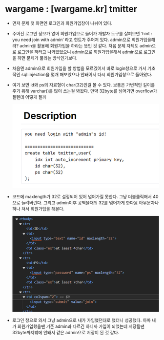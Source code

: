 # wargame : [wargame.kr] tmitter

- 먼저 문제 첫 화면엔 로그인과 회원가입창이 나뉘어 있다.
- 주어진 로그인 정보가 없어 회원가입으로 들어가 개발자 도구를 살펴보면 ‘hint : you need join with admin’ 라고 힌트가 주어져 있다. admin으로 회원가입을해라? admin을 활용해 회원가입을 하라는 뜻인 것 같다. 처음 문제 자체도 admin으로 로그인을 하라고 나와있었으니 admin으로 회원가입을해서 admin으로 로그인을 하면 문제가 풀리는 방식인가보다.
- 처음엔 admin으로 회원가입을 할 방법을 모르겠어서 바로 login창으로 가서 기초적인 sql injection을 몇개 해보았으나 안돼어서 다시 회원가입창으로 돌아왔다.
- 여기 보면 id와 ps의 자료형이 char(32)인걸 볼 수 있다. 보통은 가변적인 길이를 주기 위해 varchar()를 많이 쓰는걸 봐왔다. 만약 32byte를 넘어가면 overflow가 될텐데 어떻게 될까
    
    ![Untitled](Untitled.png)
    
- 코드에 maxlength가 32로 설정되어 있어 넘어가질 못한다. 그냥 더블클릭해서 40으로 늘려버린다. 그리고 admin이후 공백을채워 32를 넘어가게 한다음 아무문자나 하나 쳐서 회원가입을 해본다.
    
    ![Untitled](Untitled%201.png)
    
- 로그인 창으로 와서 그냥 admin으로 내가 가입했던대로 했더니 성공했다. 아마 내가 회원가입했을땐 기존 admin과 다르긴 하니까 가입이 되었는데 저장될땐 32byte까지밖에 안돼서 같은 admin으로 저장이 된 것 같다.